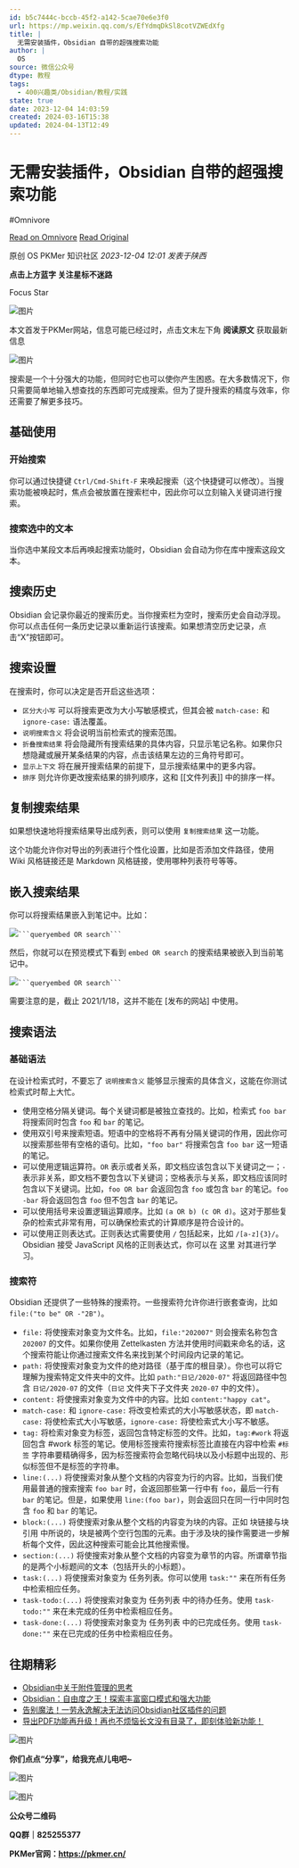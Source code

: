 ```yaml
---
id: b5c7444c-bccb-45f2-a142-5cae70e6e3f0
url: https://mp.weixin.qq.com/s/EfYdmqDkSl8cotVZWEdXfg
title: |
  无需安装插件，Obsidian 自带的超强搜索功能
author: |
  OS
source: 微信公众号
dtype: 教程
tags:
  - 400兴趣类/Obsidian/教程/实践
state: true
date: 2023-12-04 14:03:59
created: 2024-03-16T15:38
updated: 2024-04-13T12:49
---
```



# 无需安装插件，Obsidian 自带的超强搜索功能
#Omnivore

[Read on Omnivore](https://omnivore.app/me/https-mp-weixin-qq-com-s-ef-ydmq-dk-sl-8-cot-vzw-ed-xfg-18c336d089a)
[Read Original](https://mp.weixin.qq.com/s/EfYdmqDkSl8cotVZWEdXfg)

原创  OS  PKMer 知识社区 _2023-12-04 12:01_ _发表于陕西_ 

**点击上方蓝字 关注星标不迷路**

Focus Star

![图片](https://proxy-prod.omnivore-image-cache.app/0x0,s2Rh43I6yVIexkTl2gWNNXDbytreXZCLKCREZmGtpbp4/https://mmbiz.qpic.cn/sz_mmbiz_png/epTcXdtRjfMWsbZ9LA2WqWHzMDJ5V4JzQofTmqxhbiabNmdCQZbjzplGjhT5GUIf5Ea09Rb9YaaaQypzX7gG6PA/640?wx_fmt=png)

本文首发于PKMer网站，信息可能已经过时，点击文末左下角 **阅读原文** 获取最新信息

![图片](https://proxy-prod.omnivore-image-cache.app/0x0,soNtwZDGiJ77o56PWVPfJf0uKTcoFSr3xfunzinJ7w7k/https://mmbiz.qpic.cn/sz_mmbiz_png/epTcXdtRjfPnXZnFrD8v9q5Td2H7ib8WTOjYZvZfDniaRP5qGKHYbXrLib5yqHFB4yzarxRibJYqBywUAvD2Nz9pag/640?wx_fmt=png&from=appmsg)

搜索是一个十分强大的功能，但同时它也可以使你产生困惑。在大多数情况下，你只需要简单地输入想查找的东西即可完成搜索。但为了提升搜索的精度与效率，你还需要了解更多技巧。

## 基础使用

### 开始搜索

你可以通过快捷键 `Ctrl/Cmd-Shift-F` 来唤起搜索（这个快捷键可以修改）。当搜索功能被唤起时，焦点会被放置在搜索栏中，因此你可以立刻输入关键词进行搜索。

### 搜索选中的文本

当你选中某段文本后再唤起搜索功能时，Obsidian 会自动为你在库中搜索这段文本。

## 搜索历史

Obsidian 会记录你最近的搜索历史。当你搜索栏为空时，搜索历史会自动浮现。你可以点击任何一条历史记录以重新运行该搜索。如果想清空历史记录，点击“X”按钮即可。

## 搜索设置

在搜索时，你可以决定是否开启这些选项：

* `区分大小写` 可以将搜索更改为大小写敏感模式，但其会被 `match-case:` 和 `ignore-case:` 语法覆盖。
* `说明搜索含义` 将会说明当前检索式的搜索范围。
* `折叠搜索结果` 将会隐藏所有搜索结果的具体内容，只显示笔记名称。如果你只想隐藏或展开某条结果的内容，点击该结果左边的三角符号即可。
* `显示上下文` 将在展开搜索结果的前提下，显示搜索结果中的更多内容。
* `排序` 则允许你更改搜索结果的排列顺序，这和 \[\[文件列表\]\] 中的排序一样。

## 复制搜索结果

如果想快速地将搜索结果导出成列表，则可以使用 `复制搜索结果` 这一功能。

这个功能允许你对导出的列表进行个性化设置，比如是否添加文件路径，使用 Wiki 风格链接还是 Markdown 风格链接，使用哪种列表符号等等。

## 嵌入搜索结果

你可以将搜索结果嵌入到笔记中。比如：

![](https://proxy-prod.omnivore-image-cache.app/0x0,sbjU3IJ3WBsKNGAJjEygbA9q30UysQf0MpP52cJx-bag/https://mmbiz.qpic.cn/mmbiz_svg/ic3ibEjvYaKJxBj47ccnYYvfHjE7sPc2ATURhto8cWA7iaVbVSCA0O6v7h6IgXCcoA5cibbX1D0lBkqmUiasKeWs97HcRaficwAiciax/640?wx_fmt=svg&from=appmsg)```` ```queryembed OR search``` ````

然后，你就可以在预览模式下看到 `embed OR search` 的搜索结果被嵌入到当前笔记中。

![](https://proxy-prod.omnivore-image-cache.app/0x0,sbjU3IJ3WBsKNGAJjEygbA9q30UysQf0MpP52cJx-bag/https://mmbiz.qpic.cn/mmbiz_svg/ic3ibEjvYaKJxBj47ccnYYvfHjE7sPc2ATURhto8cWA7iaVbVSCA0O6v7h6IgXCcoA5cibbX1D0lBkqmUiasKeWs97HcRaficwAiciax/640?wx_fmt=svg&from=appmsg)```` ```queryembed OR search``` ````

需要注意的是，截止 2021/1/18，这并不能在 \[发布的网站\] 中使用。

## 搜索语法

### 基础语法

在设计检索式时，不要忘了 `说明搜索含义` 能够显示搜索的具体含义，这能在你测试检索式时帮上大忙。

* 使用空格分隔关键词。每个关键词都是被独立查找的。比如，检索式 `foo bar` 将搜索同时包含 `foo` 和 `bar` 的笔记。
* 使用双引号来搜索短语。短语中的空格将不再有分隔关键词的作用，因此你可以搜索那些带有空格的语句。比如，`"foo bar"` 将搜索包含 `foo bar` 这一短语的笔记。
* 可以使用逻辑运算符。`OR` 表示或者关系，即文档应该包含以下关键词之一；`-` 表示非关系，即文档不要包含以下关键词；空格表示与关系，即文档应该同时包含以下关键词。比如，`foo OR bar` 会返回包含 `foo` 或包含 `bar` 的笔记。`foo -bar` 将会返回包含 `foo` 但不包含 `bar` 的笔记。
* 可以使用括号来设置逻辑运算顺序。比如 `(a OR b) (c OR d)`。这对于那些复杂的检索式非常有用，可以确保检索式的计算顺序是符合设计的。
* 可以使用正则表达式。正则表达式需要使用 `/` 包括起来，比如 `/[a-z]{3}/`。Obsidian 接受 JavaScript 风格的正则表达式，你可以在 这里 对其进行学习。

### 搜索符

Obsidian 还提供了一些特殊的搜索符。一些搜索符允许你进行嵌套查询，比如 `file:("to be" OR -"2B")`。

* `file:` 将使搜索对象变为文件名。比如，`file:"202007"` 则会搜索名称包含 `202007` 的文件。如果你使用 Zettelkasten 方法并使用时间戳来命名的话，这个搜索符能让你通过搜索文件名来找到某个时间段内记录的笔记。
* `path:` 将使搜索对象变为文件的绝对路径（基于库的根目录）。你也可以将它理解为搜索特定文件夹中的文件。比如 `path:"日记/2020-07"` 将返回路径中包含 `日记/2020-07` 的文件（`日记` 文件夹下子文件夹 `2020-07` 中的文件）。
* `content:` 将使搜索对象变为文件中的内容。比如 `content:"happy cat"`。
* `match-case:` 和 `ignore-case:` 将改变检索式的大小写敏感状态，即 `match-case:` 将使检索式大小写敏感，`ignore-case:` 将使检索式大小写不敏感。
* `tag:` 将检索对象变为标签，返回包含特定标签的文件。比如，`tag:#work` 将返回包含 #work 标签的笔记。使用标签搜索符搜索标签比直接在内容中检索 `#标签` 字符串要精确得多，因为标签搜索符会忽略代码块以及小标题中出现的、形似标签但不是标签的字符串。
* `line:(...)` 将使搜索对象从整个文档的内容变为行的内容。比如，当我们使用最普通的搜索搜索 `foo bar` 时，会返回那些第一行中有 `foo`，最后一行有 `bar` 的笔记。但是，如果使用 `line:(foo bar)`，则会返回只在同一行中同时包含 `foo` 和 `bar` 的笔记。
* `block:(...)` 将使搜索对象从整个文档的内容变为块的内容。正如 块链接与块引用 中所说的，块是被两个空行包围的元素。由于涉及块的操作需要进一步解析每个文件，因此这种搜索可能会比其他搜索慢。
* `section:(...)` 将使搜索对象从整个文档的内容变为章节的内容。所谓章节指的是两个小标题间的文本（包括开头的小标题）。
* `task:(...)` 将使搜索对象变为 任务列表。你可以使用 `task:""` 来在所有任务中检索相应任务。
* `task-todo:(...)` 将使搜索对象变为 任务列表 中的待办任务。使用 `task-todo:""` 来在未完成的任务中检索相应任务。
* `task-done:(...)` 将使搜索对象变为 任务列表 中的已完成任务。使用 `task-done:""` 来在已完成的任务中检索相应任务。

## 往期精彩

* [Obsidian中关于附件管理的思考](http://mp.weixin.qq.com/s?%5F%5Fbiz=MzkzNTUyMTgwMA==&mid=2247484624&idx=1&sn=092774ab2e690f3598957944bd7bb108&chksm=c2adffb7f5da76a123a677e946aa6682a837df165756bbb33f0dbfc26a0fc83d27e7f4970b14&scene=21#wechat%5Fredirect)
* [Obsidian：自由度之王！探索丰富窗口模式和强大功能](http://mp.weixin.qq.com/s?%5F%5Fbiz=MzkzNTUyMTgwMA==&mid=2247484404&idx=1&sn=ef7fe81278f5c14a354c2beab970dd03&chksm=c2adf893f5da71854ce2cadf8f09fdf1e42962b9c7c0379fcafcba0966f5d78ee913d6cbc198&scene=21#wechat%5Fredirect)
* [告别魔法！一劳永逸解决无法访问Obsidian社区插件的问题](http://mp.weixin.qq.com/s?%5F%5Fbiz=MzkzNTUyMTgwMA==&mid=2247483697&idx=1&sn=b70bd6a0f3cba0f2ec6dbd093a803f17&chksm=c2adfa56f5da7340e9be7ff4403eaca2b9317ef25bb35ea2b939316ce19b4b62a470aed9852a&scene=21#wechat%5Fredirect)
* [导出PDF功能再升级！再也不烦恼长文没有目录了，即刻体验新功能！](http://mp.weixin.qq.com/s?%5F%5Fbiz=MzkzNTUyMTgwMA==&mid=2247484339&idx=1&sn=ccccec82e8ac5678b7638080198c83dd&chksm=c2adf8d4f5da71c2e811e339eaacc41ab7b13c0c2f4943126947b96e18acf660504b1dcbcd5e&scene=21#wechat%5Fredirect)

![图片](https://proxy-prod.omnivore-image-cache.app/0x0,sAEHIqppGl9N5_7OpDzVbyWGw0fFBIPgaRGAKLITuK_Q/https://mmbiz.qpic.cn/sz_mmbiz_gif/epTcXdtRjfMWsbZ9LA2WqWHzMDJ5V4JzTGAnJaiafncsqKZcFKYGDTeR24ma4JRPcNBHzWktk0JYS5qhobebibhQ/640?wx_fmt=gif)

**你们点点“分享”，给我充点儿电吧\~**

![图片](https://proxy-prod.omnivore-image-cache.app/0x0,sz31etAzuv6ToJvr3njpTJ48QO8cmNmqTZU44vxzZzPQ/https://mmbiz.qpic.cn/mmbiz_svg/ic3ibEjvYaKJxBj47ccnYYvbPicCxxs2nZzwHdGqWTEQOjHJdYdib8a3FzGSDIpYOKoc8UA9bxxxl0PHmuD4iav2iaAeQYGiaZqg0eW/640?wx_fmt=svg)

![图片](https://proxy-prod.omnivore-image-cache.app/0x0,sgVYnzKbyiwBccyzggFoxOOrCYROSItu5m3FHxSYOxzA/https://mmbiz.qpic.cn/sz_mmbiz_jpg/epTcXdtRjfMWsbZ9LA2WqWHzMDJ5V4Jz3LMH9gVX0lO6ic3T9hmXTbmQ0sLic9JoxXMlMibow3OibZlbOAl65ibpAVw/640?wx_fmt=jpeg)

**公众号二维码**

**QQ群｜825255377**

**PKMer官网：https://pkmer.cn/**




